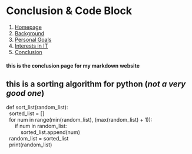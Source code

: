 # Conclusion & Code Block

1. [Homepage](README.md)
2. [Background](background.md)
3. [Personal Goals](Personal_Goals.md)
4. [Interests in IT](interests_in_IT.md)
5. [Conclusion](conclusion.md)

#### this is the conclusion page for my markdown website

## this is a sorting algorithm for python (_not a very good one_)

def sort_list(random_list):  
&nbsp;&nbsp;sorted_list = []  
&nbsp;&nbsp;for num in range(min(random_list), (max(random_list) + 1)):  
&nbsp;&nbsp;&nbsp;&nbsp;&nbsp;&nbsp;if num in random_list:  
&nbsp;&nbsp;&nbsp;&nbsp;&nbsp;&nbsp;&nbsp;&nbsp;&nbsp;&nbsp;sorted_list.append(num)  
&nbsp;&nbsp;random_list = sorted_list  
&nbsp;&nbsp;print(random_list)
